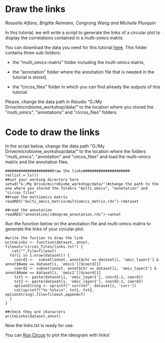 # Draw the links
*Rossella Alfano, Brigitte Reimann, Congrong Wang and Michelle Plusquin*


In this tutorial, we will write a script to generate the links of a circular plot to display the correlations contained in a multi-omics matrix. 

You can download the data you need for this tutorial [here](https://github.com/rossellaalfano/Circular-plots/tree/main/data). This folder contains three sub-folders: 

- the “multi_omics-matrix” folder including the multi-omics matrix, 

- the “annotation” folder where the annotation file that is needed in the tutorial is stored,

- the “circos_files” folder in which you can find already the outputs of this tutorial. 

Please, change the data path in Rstudio “G:/My Drive/microbiome_workshop/data/" to the location where you stored the "multi_omics", "annotations" and "circos_files" folders.

# Code to draw the links

In the script below, change the data path "G:/My Drive/microbiome_workshop/data/" to the location where the folders "multi_omics", "annotation" and "circos_files" and load the multi-omics matrix and the annotation files. 


```{r warning = FALSE,message = FALSE}
#####################Draw the links#####################
rm(list = ls())
##set your working directory here
setwd("G:/My Drive/microbiome_workshop/data/")#change the path to the one where you stored the folders "multi_omics", "annotation" and "circos_files" 
##read the multiomics matrix
readRDS("multi_omics_matrix/multiomics_matrix.rds")->dataset

##read the annotation
readRDS("annotation/ideogram_annotation.rds")->annot

```

Run the function below on the annotation file and multi-omics matrix to generate the links of your circular plot. 

```{r warning = FALSE,message = FALSE}
#write the fuction to draw the link
writeLinks <- function(dataset, annot, fileout="circos_files/links.txt") {
   cat("",file=fileout)
  for(i in 1:nrow(dataset)) {
    coord1 <-  subset(annot, annot$chr == dataset[i, 'omic_layer1'] & annot$Name == dataset[i, 'omic1'])$coord[1]
    coord2 <- subset(annot, annot$chr == dataset[i, 'omic_layer2'] & annot$Name == dataset[i, 'omic2'])$coord[1]
    txt1 <- paste(dataset[i, 'omic_layer1'], coord1-1, coord1)
    txt2 <- paste(dataset[i, 'omic_layer2'], coord2-1, coord2)
    optionString <- sprintf(" corr=%f", dataset[i, 'corr'])
    cat(sprintf("%s %s%s\n", txt1, txt2, optionString),file=fileout,append=T)
  }
}

##check they are characters
writeLinks(dataset,annot)

```

Now the links.txt is ready for use. 

You can [Run Circos](https://github.com/rossellaalfano/Circular-plots/blob/main/4.%20Run%20circos.md) to plot the ideogram with links!
